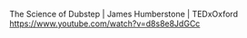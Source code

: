 
The Science of Dubstep | James Humberstone | TEDxOxford 
<br/>https://www.youtube.com/watch?v=d8s8e8JdGCc 


